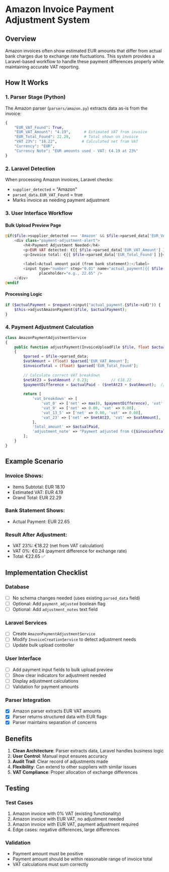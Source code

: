 # Amazon Invoice Payment Adjustment System

## Overview

Amazon invoices often show estimated EUR amounts that differ from actual bank charges due to exchange rate fluctuations. This system provides a Laravel-based workflow to handle these payment differences properly while maintaining accurate VAT reporting.

## How It Works

### 1. Parser Stage (Python)
The Amazon parser (`parsers/amazon.py`) extracts data as-is from the invoice:

```python
{
    "EUR_VAT_Found": True,
    "EUR_VAT_Amount": "4.19",      # Estimated VAT from invoice
    "EUR_Total_Found": 22.29,      # Total shown on invoice
    "VAT 23%": "18.22",           # Calculated net from VAT
    "Currency": "EUR",
    "Currency Note": "EUR amounts used - VAT: €4.19 at 23%"
}
```

### 2. Laravel Detection
When processing Amazon invoices, Laravel checks:
- `supplier_detected` = "Amazon"
- `parsed_data.EUR_VAT_Found` = true
- Marks invoice as needing payment adjustment

### 3. User Interface Workflow

#### Bulk Upload Preview Page
```php
@if($file->supplier_detected === 'Amazon' && $file->parsed_data['EUR_VAT_Found'])
    <div class="payment-adjustment-alert">
        <h4>Payment Adjustment Needed</h4>
        <p>EUR VAT detected: €{{ $file->parsed_data['EUR_VAT_Amount'] }}</p>
        <p>Invoice total: €{{ $file->parsed_data['EUR_Total_Found'] }}</p>
        
        <label>Actual amount paid (from bank statement):</label>
        <input type="number" step="0.01" name="actual_payment[{{ $file->id }}]" 
               placeholder="e.g., 22.65" />
    </div>
@endif
```

#### Processing Logic
```php
if ($actualPayment = $request->input("actual_payment.{$file->id}")) {
    $this->adjustAmazonPayment($file, $actualPayment);
}
```

### 4. Payment Adjustment Calculation

```php
class AmazonPaymentAdjustmentService
{
    public function adjustPayment(InvoiceUploadFile $file, float $actualPaid): array
    {
        $parsed = $file->parsed_data;
        $vatAmount = (float) $parsed['EUR_VAT_Amount'];
        $invoiceTotal = (float) $parsed['EUR_Total_Found'];
        
        // Calculate correct VAT breakdown
        $netAt23 = $vatAmount / 0.23;          // €18.22
        $paymentDifference = $actualPaid - ($netAt23 + $vatAmount);  // €0.24
        
        return [
            'vat_breakdown' => [
                'vat_0' => ['net' => max(0, $paymentDifference), 'vat' => 0.00],
                'vat_9' => ['net' => 0.00, 'vat' => 0.00],
                'vat_13_5' => ['net' => 0.00, 'vat' => 0.00],
                'vat_23' => ['net' => $netAt23, 'vat' => $vatAmount],
            ],
            'total_amount' => $actualPaid,
            'adjustment_note' => "Payment adjusted from €{$invoiceTotal} to €{$actualPaid} (€{$paymentDifference} exchange difference)"
        ];
    }
}
```

## Example Scenario

### Invoice Shows:
- Items Subtotal: EUR 18.10
- Estimated VAT: EUR 4.19
- Grand Total: EUR 22.29

### Bank Statement Shows:
- Actual Payment: EUR 22.65

### Result After Adjustment:
- VAT 23%: €18.22 (net from VAT calculation)
- VAT 0%: €0.24 (payment difference for exchange rate)
- Total: €22.65 ✅

## Implementation Checklist

### Database
- [ ] No schema changes needed (uses existing `parsed_data` field)
- [ ] Optional: Add `payment_adjusted` boolean flag
- [ ] Optional: Add `adjustment_notes` text field

### Laravel Services
- [ ] Create `AmazonPaymentAdjustmentService`
- [ ] Modify `InvoiceCreationService` to detect adjustment needs
- [ ] Update bulk upload controller

### User Interface
- [ ] Add payment input fields to bulk upload preview
- [ ] Show clear indicators for adjustment needed
- [ ] Display adjustment calculations
- [ ] Validation for payment amounts

### Parser Integration
- [x] Amazon parser extracts EUR VAT amounts
- [x] Parser returns structured data with EUR flags
- [x] Parser maintains separation of concerns

## Benefits

1. **Clean Architecture**: Parser extracts data, Laravel handles business logic
2. **User Control**: Manual input ensures accuracy
3. **Audit Trail**: Clear record of adjustments made
4. **Flexibility**: Can extend to other suppliers with similar issues
5. **VAT Compliance**: Proper allocation of exchange differences

## Testing

### Test Cases
1. Amazon invoice with 0% VAT (existing functionality)
2. Amazon invoice with EUR VAT, no adjustment needed
3. Amazon invoice with EUR VAT, payment adjustment required
4. Edge cases: negative differences, large differences

### Validation
- Payment amount must be positive
- Payment amount should be within reasonable range of invoice total
- VAT calculations must sum correctly